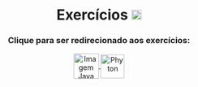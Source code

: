 <h1 align="center">
  Exercícios
  <img alt="Gab-Js" src="https://user-images.githubusercontent.com/92516683/160480953-86bc6099-34af-4da2-9ff0-cf4a31b715a1.svg" width="20px">
</h1>
 
<div style="display: inline_block" align="center">
  <h3> 
    Clique para ser redirecionado aos exercícios:
  </h3>
    <a href="https://github.com/OlaLeonardoAmaral/Exercicios-Python-Java/tree/main/Exercicios-JAVA"> <img align="center" title="Java" alt="Imagem Java" height="50" width="50" src="https://cdn.jsdelivr.net/gh/devicons/devicon/icons/java/java-original.svg"> </a>
    <a href="https://github.com/OlaLeonardoAmaral/Exercicios-Python-Java/tree/main/Exercicios-PYTHON"> <img align="center" title="Phyton" alt="Phyton" margin-left="10" height="47" width="47" src="https://cdn.jsdelivr.net/gh/devicons/devicon/icons/python/python-original.svg"> </a>
</div>
